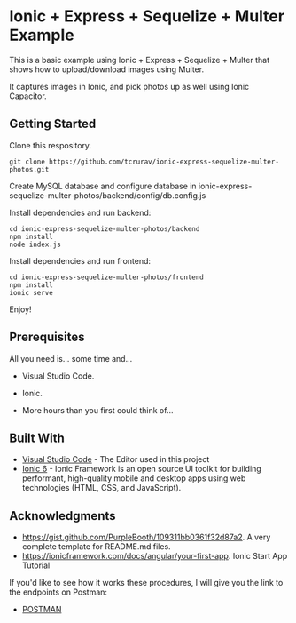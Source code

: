 # Ionic + Express + Sequelize + Multer Example

This is a basic example using Ionic + Express + Sequelize + Multer that shows how to upload/download images using Multer.

It captures images in Ionic, and pick photos up as well using Ionic Capacitor.

## Getting Started

Clone this respository.

```
git clone https://github.com/tcrurav/ionic-express-sequelize-multer-photos.git
```

Create MySQL database and configure database in ionic-express-sequelize-multer-photos/backend/config/db.config.js

Install dependencies and run backend:

```
cd ionic-express-sequelize-multer-photos/backend
npm install
node index.js
```

Install dependencies and run frontend:

```
cd ionic-express-sequelize-multer-photos/frontend
npm install
ionic serve
```

Enjoy!

## Prerequisites

All you need is... some time and...
* Visual Studio Code.
* Ionic.

* More hours than you first could think of...

## Built With

* [Visual Studio Code](https://code.visualstudio.com/) - The Editor used in this project
* [Ionic 6](https://ionicframework.com/docs/intro) - Ionic Framework is an open source UI toolkit for building performant, high-quality mobile and desktop apps using web technologies (HTML, CSS, and JavaScript).

## Acknowledgments

* https://gist.github.com/PurpleBooth/109311bb0361f32d87a2. A very complete template for README.md files.
* https://ionicframework.com/docs/angular/your-first-app. Ionic Start App Tutorial

If you'd like to see how it works these procedures, I will give you the link to the endpoints on Postman:

* [POSTMAN](https://documenter.getpostman.com/view/20285106/2s83tFGWv8)
